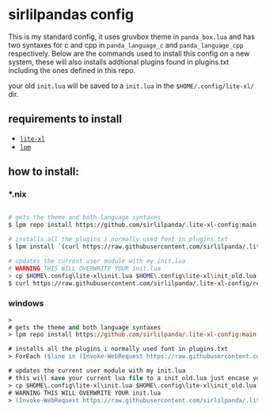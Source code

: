 # sirlilpandas config

This is my standard config, it uses gruvbox theme in `panda_box.lua` and has two syntaxes for c and cpp in 
`panda_language_c` and `panda_language_cpp` respectively. Below are the commands used to install this config
on a new system, these will also installs addtional plugins found in plugins.txt including the ones defined
in this repo.

your old `init.lua` will be saved to a `init.lua` in the `$HOME/.config/lite-xl/` dir.

## requirements to install

- [`lite-xl`](https://lite-xl.com/)
- [`lpm`](https://github.com/lite-xl/lite-xl-plugin-manager)

## how to install:

### *.nix
```bash

# gets the theme and both language syntaxes
$ lpm repo install https://github.com/sirlilpanda/.lite-xl-config:main

# installs all the plugins i normally used font in plugins.txt
$ lpm install `(curl https://raw.githubusercontent.com/sirlilpanda/.lite-xl-config/refs/heads/main/plugins.txt)`

# updates the current user module with my init.lua 
# WARNING THIS WILL OVERWRITE YOUR init.lua
> cp $HOME\.config\lite-xl\init.lua $HOME\.config\lite-xl\init_old.lua
$ curl https://raw.githubusercontent.com/sirlilpanda/.lite-xl-config/refs/heads/main/init.lua > $HOME/.config/lite-xl/init.lua

```

### windows
```ps
> 
# gets the theme and both language syntaxes
> lpm repo install https://github.com/sirlilpanda/.lite-xl-config:main

# installs all the plugins i normally used font in plugins.txt
> ForEach ($line in (Invoke-WebRequest https://raw.githubusercontent.com/sirlilpanda/.lite-xl-config/refs/heads/main/plugins.txt | Select-Object -Expand Content).split()){ lpm install $line}

# updates the current user module with my init.lua 
# this will save your current lua file to a init_old.lua just encase you still need it
> cp $HOME\.config\lite-xl\init.lua $HOME\.config\lite-xl\init_old.lua
# WARNING THIS WILL OVERWRITE YOUR init.lua
> (Invoke-WebRequest https://raw.githubusercontent.com/sirlilpanda/.lite-xl-config/refs/heads/main/init.lua | Select-Object -Expand Content) > $HOME\.config\lite-xl\init.lua
```
